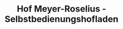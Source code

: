 ---
title: "Hof Meyer-Roselius -Selbstbedienungshofladen"
url: /thedinghausen/hof-meyer-roselius-selbstbedienungshofladen/
shop: Hofladen
---